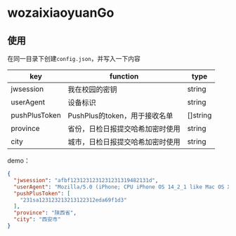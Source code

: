 # wozaixiaoyuanGo

## 使用

在同一目录下创建`config.json`，并写入一下内容

| key           | function                         | type     |
| ------------- | -------------------------------- | -------- |
| jwsession     | 我在校园的密钥                   | string   |
| userAgent     | 设备标识                         | string   |
| pushPlusToken | PushPlus的token，用于接收名单    | []string |
| province      | 省份，日检日报提交哈希加密时使用 | string   |
| city          | 城市，日检日报提交哈希加密时使用 | string   |

demo：

```json
{
  "jwsession": "afbf1231231231231231319482131d",
  "userAgent": "Mozilla/5.0 (iPhone; CPU iPhone OS 14_2_1 like Mac OS X) AppleWebKit/605.1.15 (KHTML, like Gecko) Mobile/15E148 MicroMessenger/8.0.18(0x18001236) NetType/WIFI Language/zh_CN",
  "pushPlusToken": [
    "231sa123123213213122312eda69f1d3"
  ],
  "province": "陕西省",
  "city": "西安市"
}

```



